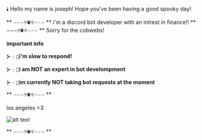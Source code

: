 `🕯️` Hello my name is joseph! Hope you’ve been having a good spooky day! 

** ⌢⌢⌢୨`🕷`୧⌢⌢⌢ **
i'm a discord bot developer with an intrest in finance!!
** ⌢⌢⌢୨`🕷`୧⌢⌢⌢ **
Sorry for the cobwebs!

 **important info** 


⊱﹕`🎃`**i'm slow to respond!**


⊱﹕`👻`**i am NOT an expert in bot develompment** 


⊱﹕`🦇`**im currently NOT taking bot requests at the moment**

** ⌢⌢⌢୨`🕷`୧⌢⌢⌢ **

los angeles <3 

![alt text](https://www.history.com/.image/ar_16:9%2Cc_fill%2Ccs_srgb%2Cfl_progressive%2Cg_faces:center%2Cq_auto:good%2Cw_768/MTYyMzAxNjY4MjA4MTU4NjIx/topic-los-angeles-gettyimages-943489042-feature.jpg)

** ⌢⌢⌢୨`🕷`୧⌢⌢⌢ **

 
